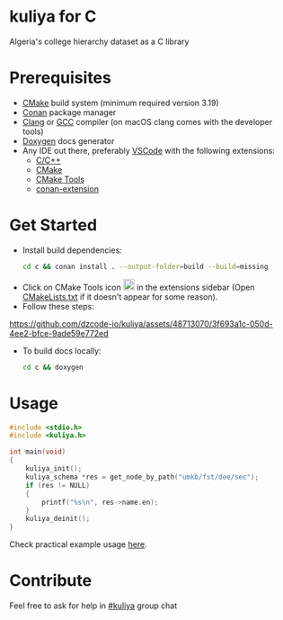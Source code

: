 # kuliya for C

Algeria's college hierarchy dataset as a C library

# Prerequisites

- [CMake](https://cmake.org/download/) build system (minimum required version 3.19)
- [Conan](https://conan.io/downloads) package manager
- [Clang](https://clang.llvm.org/get_started.html) or [GCC](https://gcc.gnu.org/releases.html) compiler (on macOS clang comes with the developer tools)
- [Doxygen](https://www.doxygen.nl/download.html) docs generator
- Any IDE out there, preferably [VSCode](https://code.visualstudio.com/download) with the following extensions:
  - [C/C++](https://marketplace.visualstudio.com/items?itemName=ms-vscode.cpptools)
  - [CMake](https://marketplace.visualstudio.com/items?itemName=twxs.cmake)
  - [CMake Tools](https://marketplace.visualstudio.com/items?itemName=ms-vscode.cmake-tools)
  - [conan-extension](https://marketplace.visualstudio.com/items?itemName=konicy.conan-extension)

# Get Started

- Install build dependencies:
  ```sh
  cd c && conan install . --output-folder=build --build=missing
  ```
- Click on CMake Tools icon <img src="https://ms-vscode.gallerycdn.vsassets.io/extensions/ms-vscode/cmake-tools/1.18.16/1711685798086/Microsoft.VisualStudio.Services.Icons.Default" width="20px"/> in the extensions sidebar (Open [CMakeLists.txt](./CMakeLists.txt) if it doesn't appear for some reason).
- Follow these steps:
  
https://github.com/dzcode-io/kuliya/assets/48713070/3f693a1c-050d-4ee2-bfce-9ade59e772ed

- To build docs locally:
  ```sh
  cd c && doxygen
  ```

# Usage

```c
#include <stdio.h>
#include <kuliya.h>

int main(void)
{
    kuliya_init();
    kuliya_schema *res = get_node_by_path("umkb/fst/dee/sec");
    if (res != NULL)
    {
        printf("%s\n", res->name.en);
    }
    kuliya_deinit();
}
```

Check practical example usage [here](./example/main.c).

# Contribute

Feel free to ask for help in [#kuliya](https://dzcode.slack.com/archives/C01C0155CKC) group chat
